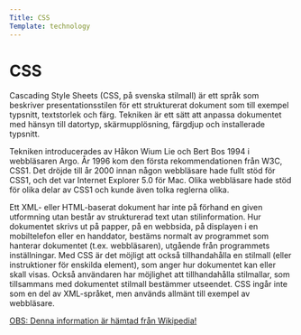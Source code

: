 ```yaml
---
Title: CSS
Template: technology
---
```


CSS
=========

Cascading Style Sheets (CSS, på svenska stilmall) är ett språk som beskriver presentationsstilen för ett strukturerat dokument som till exempel typsnitt, textstorlek och färg. Tekniken är ett sätt att anpassa dokumentet med hänsyn till datortyp, skärmupplösning, färgdjup och installerade typsnitt.

Tekniken introducerades av Håkon Wium Lie och Bert Bos 1994 i webbläsaren Argo. År 1996 kom den första rekommendationen från W3C, CSS1. Det dröjde till år 2000 innan någon webbläsare hade fullt stöd för CSS1, och det var Internet Explorer 5.0 för Mac. Olika webbläsare hade stöd för olika delar av CSS1 och kunde även tolka reglerna olika.

Ett XML- eller HTML-baserat dokument har inte på förhand en given utformning utan består av strukturerad text utan stilinformation. Hur dokumentet skrivs ut på papper, på en webbsida, på displayen i en mobiltelefon eller en handdator, bestäms normalt av programmet som hanterar dokumentet (t.ex. webbläsaren), utgående från programmets inställningar. Med CSS är det möjligt att också tillhandahålla en stilmall (eller instruktioner för enskilda element), som anger hur dokumentet kan eller skall visas. Också användaren har möjlighet att tillhandahålla stilmallar, som tillsammans med dokumentet stilmall bestämmer utseendet. CSS ingår inte som en del av XML-språket, men används allmänt till exempel av webbläsare.

<ins>OBS: Denna information är hämtad från <a href="https://sv.wikipedia.org/wiki/Cascading_Style_Sheets">Wikipedia</a>!</ins>
